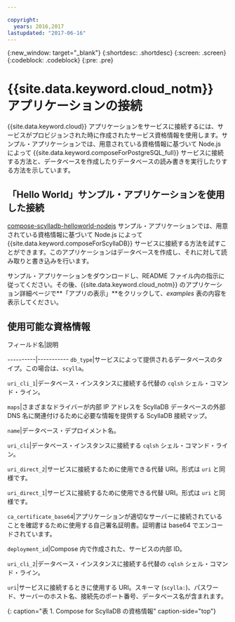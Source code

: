 ```yaml
---

copyright:
  years: 2016,2017
lastupdated: "2017-06-16"
---
```


{:new_window: target="_blank"}
{:shortdesc: .shortdesc}
{:screen: .screen}
{:codeblock: .codeblock}
{:pre: .pre}

# {{site.data.keyword.cloud_notm}} アプリケーションの接続

{{site.data.keyword.cloud}} アプリケーションをサービスに接続するには、サービスがプロビジョンされた時に作成されたサービス資格情報を使用します。サンプル・アプリケーションでは、用意されている資格情報に基づいて Node.js によって {{site.data.keyword.composeForPostgreSQL_full}} サービスに接続する方法と、データベースを作成したりデータベースの読み書きを実行したりする方法を示しています。

## 「Hello World」サンプル・アプリケーションを使用した接続

[compose-scylladb-helloworld-nodejs](https://github.com/IBM-Bluemix/compose-scylladb-helloworld-nodejs) サンプル・アプリケーションでは、用意されている資格情報に基づいて Node.js によって {{site.data.keyword.composeForScyllaDB}} サービスに接続する方法を試すことができます。このアプリケーションはデータベースを作成し、それに対して読み取りと書き込みを行います。

サンプル・アプリケーションをダウンロードし、README ファイル内の指示に従ってください。その後、{{site.data.keyword.cloud_notm}} のアプリケーション詳細ページで**「アプリの表示」**をクリックして、*examples* 表の内容を表示してください。

## 使用可能な資格情報

フィールド名|説明

----------|-----------
`db_type`|サービスによって提供されるデータベースのタイプ。この場合は、`scylla`。

`uri_cli_1`|データベース・インスタンスに接続する代替の `cqlsh` シェル・コマンド・ライン。

`maps`|さまざまなドライバーが内部 IP アドレスを ScyllaDB データベースの外部 DNS 名に関連付けるために必要な情報を提供する ScyllaDB 接続マップ。

`name`|データベース・デプロイメント名。

`uri_cli`|データベース・インスタンスに接続する `cqlsh` シェル・コマンド・ライン。

`uri_direct_2`|サービスに接続するために使用できる代替 URI。形式は `uri` と同様です。

`uri_direct_1`|サービスに接続するために使用できる代替 URI。形式は `uri` と同様です。

`ca_certificate_base64`|アプリケーションが適切なサーバーに接続されていることを確認するために使用する自己署名証明書。証明書は base64 でエンコードされています。

`deployment_id`|Compose 内で作成された、サービスの内部 ID。

`uri_cli_2`|データベース・インスタンスに接続する代替の `cqlsh` シェル・コマンド・ライン。

`uri`|サービスに接続するときに使用する URI。スキーマ (`scylla:`)、パスワード、サーバーのホスト名、接続先のポート番号、データベース名が含まれます。

{: caption="表 1. Compose for ScyllaDB の資格情報" caption-side="top"}
